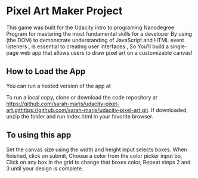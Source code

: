 <h1>Pixel Art Maker Project</h1>

This game was built for the Udacity intro to programing Nanodegree Program  for mastering the most fundamental skills for a developer 
By using  (the DOM) to demonstrate understanding of JavaScript and HTML event listeners , is essential to creating user interfaces , 
So You’ll build a single-page web app that allows users to draw pixel art on a customizable canvas!


<h2>How to Load the App</h2>

You can run a hosted version of the app at 

To run a local copy, clone or download the code repository at https://github.com/sarah-maris/udacity-pixel-art.githttps://github.com/sarah-maris/udacity-pixel-art.git. If downloaded, unzip the folder and run index.html in your favorite browser.



<h2>To using this app</h2>


Set the canvas size using the width and height input selects boxes. When finished, click on submit, Choose a color from the color picker input bo, Click on any box in the grid to change that boxes color, Repeat steps 2 and 3 until your design is complete.


